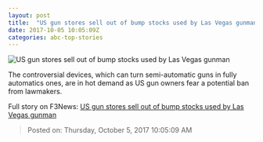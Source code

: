 ```yaml
---
layout: post
title:  "US gun stores sell out of bump stocks used by Las Vegas gunman"
date: 2017-10-05 10:05:09Z
categories: abc-top-stories
---
```


![US gun stores sell out of bump stocks used by Las Vegas gunman](http://www.abc.net.au/news/image/9020702-1x1-700x700.jpg)

The controversial devices, which can turn semi-automatic guns in fully automatics ones, are in hot demand as US gun owners fear a potential ban from lawmakers.


Full story on F3News: [US gun stores sell out of bump stocks used by Las Vegas gunman](http://www.f3nws.com/n/RngnQJ)

> Posted on: Thursday, October 5, 2017 10:05:09 AM
